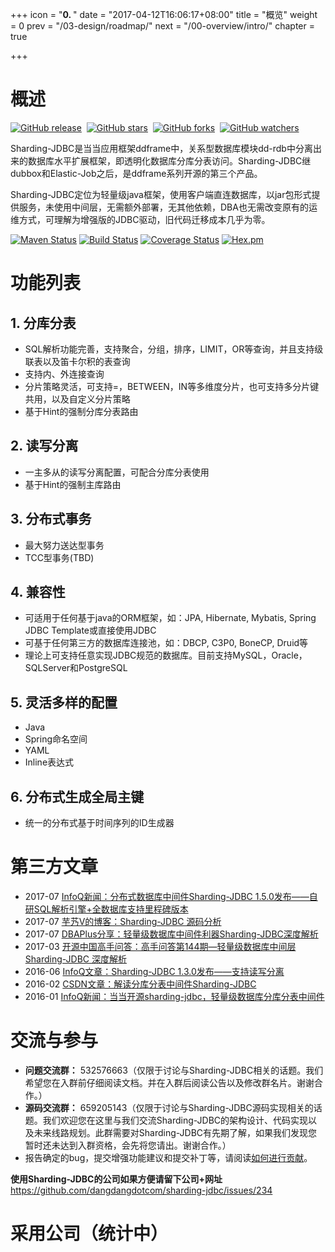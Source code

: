 +++
icon = "<b>0. </b>"
date = "2017-04-12T16:06:17+08:00"
title = "概览"
weight = 0
prev = "/03-design/roadmap/"
next = "/00-overview/intro/"
chapter = true

+++

# 概述

[![GitHub release](https://img.shields.io/github/release/dangdangdotcom/sharding-jdbc.svg?style=social&label=Release)](https://github.com/dangdangdotcom/sharding-jdbc/releases)&nbsp;
[![GitHub stars](https://img.shields.io/github/stars/dangdangdotcom/sharding-jdbc.svg?style=social&label=Star)](https://github.com/dangdangdotcom/sharding-jdbc/stargazers)&nbsp;
[![GitHub forks](https://img.shields.io/github/forks/dangdangdotcom/sharding-jdbc.svg?style=social&label=Fork)](https://github.com/dangdangdotcom/sharding-jdbc/fork)&nbsp;
[![GitHub watchers](https://img.shields.io/github/watchers/dangdangdotcom/sharding-jdbc.svg?style=social&label=Watch)](https://github.com/dangdangdotcom/sharding-jdbc/watchers)

Sharding-JDBC是当当应用框架ddframe中，关系型数据库模块dd-rdb中分离出来的数据库水平扩展框架，即透明化数据库分库分表访问。Sharding-JDBC继dubbox和Elastic-Job之后，是ddframe系列开源的第三个产品。

Sharding-JDBC定位为轻量级java框架，使用客户端直连数据库，以jar包形式提供服务，未使用中间层，无需额外部署，无其他依赖，DBA也无需改变原有的运维方式，可理解为增强版的JDBC驱动，旧代码迁移成本几乎为零。

[![Maven Status](https://maven-badges.herokuapp.com/maven-central/com.dangdang/sharding-jdbc/badge.svg)](https://maven-badges.herokuapp.com/maven-central/com.dangdang/sharding-jdbc)
[![Build Status](https://secure.travis-ci.org/dangdangdotcom/sharding-jdbc.svg?branch=master)](https://travis-ci.org/dangdangdotcom/sharding-jdbc)
[![Coverage Status](https://coveralls.io/repos/dangdangdotcom/sharding-jdbc/badge.svg?branch=master&service=github)](https://coveralls.io/github/dangdangdotcom/sharding-jdbc?branch=master)
[![Hex.pm](http://dangdangdotcom.github.io/sharding-jdbc/img/license.svg)](http://www.apache.org/licenses/LICENSE-2.0.html)

# 功能列表

## 1. 分库分表
* SQL解析功能完善，支持聚合，分组，排序，LIMIT，OR等查询，并且支持级联表以及笛卡尔积的表查询
* 支持内、外连接查询
* 分片策略灵活，可支持=，BETWEEN，IN等多维度分片，也可支持多分片键共用，以及自定义分片策略
* 基于Hint的强制分库分表路由

## 2. 读写分离
* 一主多从的读写分离配置，可配合分库分表使用
* 基于Hint的强制主库路由

## 3. 分布式事务
* 最大努力送达型事务
* TCC型事务(TBD)

## 4. 兼容性
* 可适用于任何基于java的ORM框架，如：JPA, Hibernate, Mybatis, Spring JDBC Template或直接使用JDBC
* 可基于任何第三方的数据库连接池，如：DBCP, C3P0, BoneCP, Druid等
* 理论上可支持任意实现JDBC规范的数据库。目前支持MySQL，Oracle，SQLServer和PostgreSQL

## 5. 灵活多样的配置
* Java
* Spring命名空间
* YAML
* Inline表达式

## 6. 分布式生成全局主键
* 统一的分布式基于时间序列的ID生成器

# 第三方文章
* 2017-07 [InfoQ新闻：分布式数据库中间件Sharding-JDBC 1.5.0发布——自研SQL解析引擎+全数据库支持里程碑版本](http://www.infoq.com/cn/news/2017/08/Sharding-JDBC-150)
* 2017-07 [芋艿V的博客：Sharding-JDBC 源码分析](http://www.yunai.me/categories/Sharding-JDBC/?sjdbc)
* 2017-07 [DBAPlus分享：轻量级数据库中间件利器Sharding-JDBC深度解析](http://mp.weixin.qq.com/s/W-pBQInQKu99NLn2rHMI-Q)
* 2017-03 [开源中国高手问答：高手问答第144期—轻量级数据库中间层 Sharding-JDBC 深度解析](https://www.oschina.net/question/2720166_2233456)
* 2016-06 [InfoQ文章：Sharding-JDBC 1.3.0发布——支持读写分离](http://www.infoq.com/cn/news/2016/06/sharding-jdbc-130)
* 2016-02 [CSDN文章：解读分库分表中间件Sharding-JDBC](http://geek.csdn.net/news/detail/55513)
* 2016-01 [InfoQ新闻：当当开源sharding-jdbc，轻量级数据库分库分表中间件](http://www.infoq.com/cn/news/2016/01/sharding-jdbc-dangdang)

# 交流与参与

 - **问题交流群：** 532576663（仅限于讨论与Sharding-JDBC相关的话题。我们希望您在入群前仔细阅读文档。并在入群后阅读公告以及修改群名片。谢谢合作。）
 - **源码交流群：** 659205143（仅限于讨论与Sharding-JDBC源码实现相关的话题。我们欢迎您在这里与我们交流Sharding-JDBC的架构设计、代码实现以及未来线路规划。此群需要对Sharding-JDBC有先期了解，如果我们发现您暂时还未达到入群资格，会先将您请出。谢谢合作。）
 - 报告确定的bug，提交增强功能建议和提交补丁等，请阅读[如何进行贡献](/00-overview/contribution)。
 
 **使用Sharding-JDBC的公司如果方便请留下公司+网址** https://github.com/dangdangdotcom/sharding-jdbc/issues/234
  
# 采用公司（统计中）
